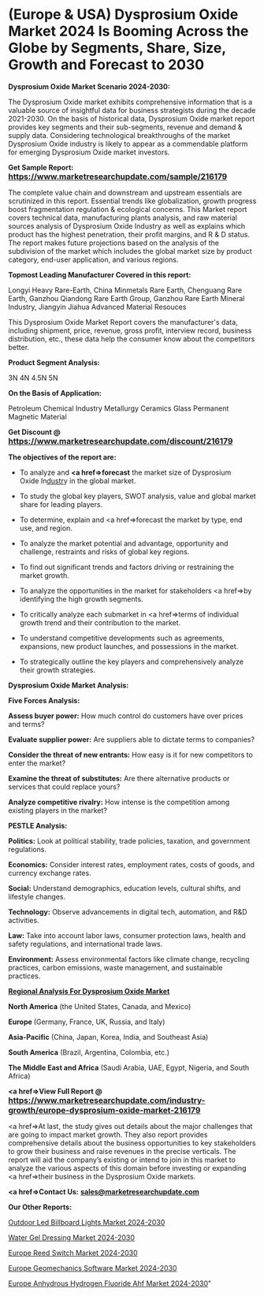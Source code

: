 # (Europe & USA) Dysprosium Oxide Market 2024 Is Booming Across the Globe by Segments, Share, Size, Growth and Forecast to 2030

<strong>Dysprosium Oxide Market Scenario 2024-2030:</strong>

The Dysprosium Oxide market exhibits comprehensive information that is a valuable source of insightful data for business strategists during the decade 2021-2030. On the basis of historical data, Dysprosium Oxide market report provides key segments and their sub-segments, revenue and demand &amp; supply data. Considering technological breakthroughs of the market Dysprosium Oxide industry is likely to appear as a commendable platform for emerging Dysprosium Oxide market investors.

<strong>Get Sample Report: <a href=https://www.marketresearchupdate.com/sample/216179><font size=3 color=#0000ff>https://www.marketresearchupdate.com/sample/216179</font></a></strong>

The complete value chain and downstream and upstream essentials are scrutinized in this report. Essential trends like globalization, growth progress boost fragmentation regulation &amp; ecological concerns. This Market report covers technical data, manufacturing plants analysis, and raw material sources analysis of Dysprosium Oxide Industry as well as explains which product has the highest penetration, their profit margins, and R & D status. The report makes future projections based on the analysis of the subdivision of the market which includes the global market size by product category, end-user application, and various regions.

<strong>Topmost Leading Manufacturer Covered in this report:</strong>

Longyi Heavy Rare-Earth, China Minmetals Rare Earth, Chenguang Rare Earth, Ganzhou Qiandong Rare Earth Group, Ganzhou Rare Earth Mineral Industry, Jiangyin Jiahua Advanced Material Resouces

This Dysprosium Oxide Market Report covers the manufacturer's data, including shipment, price, revenue, gross profit, interview record, business distribution, etc., these data help the consumer know about the competitors better.

<strong>Product Segment Analysis: </strong>

3N
4N
4.5N
5N

<strong>On the Basis of Application:</strong>

Petroleum
Chemical Industry
Metallurgy
Ceramics
Glass
Permanent Magnetic Material

<strong>Get Discount @ <a href=https://www.marketresearchupdate.com/discount/216179><font size=3 color=#0000ff>https://www.marketresearchupdate.com/discount/216179</font></a></strong>

<strong><b>The objectives of the report are:</b></strong>

- To analyze and <strong><a href=><strong>forecast</strong></a></strong> the market size of Dysprosium Oxide In<a href=ASDF991299>dustr</a>y in the global market.

- To study the global key players, SWOT analysis, value and global market share for leading players.

- To determine, explain and <a href=>forecast</a> the market by type, end use, and region.

- To analyze the market potential and advantage, opportunity and challenge, restraints and risks of global key regions.

- To find out significant trends and factors driving or restraining the market growth.

- To analyze the opportunities in the market for stakeholders <a href=>by</a> identifying the high growth segments.

- To critically analyze each submarket in <a href=>terms</a> of individual growth trend and their contribution to the market.

- To understand competitive developments such as agreements, expansions, new product launches, and possessions in the market.

- To strategically outline the key players and comprehensively analyze their growth strategies.

<strong>Dysprosium Oxide Market Analysis:</strong>

<strong>Five Forces Analysis:</strong>

<strong>Assess buyer power:</strong> How much control do customers have over prices and terms?

<strong>Evaluate supplier power:</strong> Are suppliers able to dictate terms to companies?

<strong>Consider the threat of new entrants:</strong> How easy is it for new competitors to enter the market?

<strong>Examine the threat of substitutes:</strong> Are there alternative products or services that could replace yours?

<strong>Analyze competitive rivalry:</strong> How intense is the competition among existing players in the market?

<strong>PESTLE Analysis:</strong>

<strong>Politics:</strong> Look at political stability, trade policies, taxation, and government regulations.

<strong>Economics:</strong> Consider interest rates, employment rates, costs of goods, and currency exchange rates.

<strong>Social:</strong> Understand demographics, education levels, cultural shifts, and lifestyle changes.

<strong>Technology:</strong> Observe advancements in digital tech, automation, and R&D activities.

<strong>Law:</strong> Take into account labor laws, consumer protection laws, health and safety regulations, and international trade laws.

<strong>Environment:</strong> Assess environmental factors like climate change, recycling practices, carbon emissions, waste management, and sustainable practices.

<strong><u><b>Regional Analysis For Dysprosium Oxide Market</b></u></strong>

<strong><b>North America</b></strong> (the United States, Canada, and Mexico)

<strong><b>Europe </b></strong>(Germany, France, UK, Russia, and Italy)

<strong><b>Asia-Pacific</b></strong> (China, Japan, Korea, India, and Southeast Asia)

<strong><b>South America</b></strong> (Brazil, Argentina, Colombia, etc.)

<strong><b>The Middle East and Africa</b></strong> (Saudi Arabia, UAE, Egypt, Nigeria, and South Africa)

<strong><a href=>View Full Report</a> @ <a href=https://www.marketresearchupdate.com/industry-growth/europe-dysprosium-oxide-market-216179><font size=3 color=#0000ff>https://www.marketresearchupdate.com/industry-growth/europe-dysprosium-oxide-market-216179</font></a></strong>

<a href=>At last,</a> the study gives out details about the major challenges that are going to impact market growth. They also report provides comprehensive details about the business opportunities to key stakeholders to grow their business and raise revenues in the precise verticals. The report will aid the company’s existing or intend to join in this market to analyze the various aspects of this domain before investing or expanding <a href=>their</a> business in the Dysprosium Oxide markets.

<strong><a href=>Contact Us:</a></strong>
<strong>sales@marketresearchupdate.com</strong>

<strong>Our Other Reports:</strong>

<a href=https://www.linkedin.com/pulse/outdoor-led-billboard-lights-market-analysis>Outdoor Led Billboard Lights Market 2024-2030</a>

<a href=https://www.linkedin.com/pulse/water-gel-dressing-market-size-emerging-trends>Water Gel Dressing Market 2024-2030</a>

<a href=https://www.linkedin.com/pulse/europe-reed-switch-market-size-analysis-leading>Europe Reed Switch Market 2024-2030</a>

<a href=https://www.linkedin.com/pulse/europe-geomechanics-software-market-size-growth-ymzzf/>Europe Geomechanics Software Market 2024-2030</a>

<a href=https://www.linkedin.com/pulse/europe-anhydrous-hydrogen-fluoride-ahf-market-xgtjf/>Europe Anhydrous Hydrogen Fluoride Ahf Market 2024-2030</a>"
